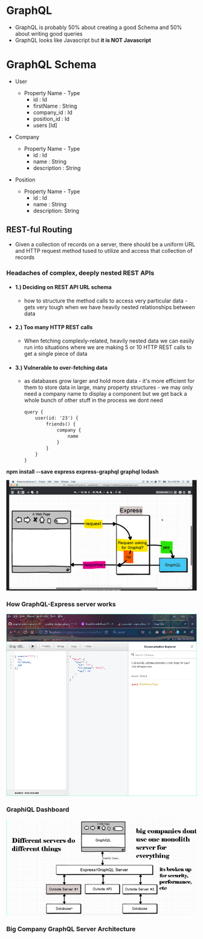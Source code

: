 # GraphQL

-   GraphQL is probably 50% about creating a good Schema and 50% about writing good queries
-   GraphQL looks like Javascript but **it is NOT Javascript**

# GraphQL Schema

-   User

    -   Property Name - Type
        -   id : Id
        -   firstName : String
        -   company_id : Id
        -   position_id : Id
        -   users [Id]

-   Company

    -   Property Name - Type
        -   id : Id
        -   name : String
        -   description : String

-   Position
    -   Property Name - Type
        -   id : Id
        -   name : String
        -   description: String

## REST-ful Routing

-   Given a collection of records on a server, there should be a uniform URL and HTTP request method tused to utilize and access that collection of records

### Headaches of complex, deeply nested REST APIs

-   #### 1.) Deciding on REST API URL schema

    -   how to structure the method calls to access very particular data - gets very tough when we have heavily nested relationships between data

-   #### 2.) Too many HTTP REST calls

    -   When fetching complexly-related, heavily nested data we can easily run into situations where we are making 5 or 10 HTTP REST calls to get a single piece of data

-   #### 3.) Vulnerable to over-fetching data

    -   as databases grow larger and hold more data - it's more efficient for them to store data in large, many property structures - we may only need a company name to display a component but we get back a whole bunch of other stuff in the process we dont need

            query {
                user(id: '23') {
                    friends() {
                        company {
                            name
                        }
                    }
                }
            }

**npm install --save express express-graphql graphql lodash**

![how-graphql-express-server-works](https://github.com/kawgh1/graphql-users-demo/blob/main/express-server-graphql.png)

### How GraphQL-Express server works

![graphiql-dashboard](https://raw.githubusercontent.com/kawgh1/graphql-users-demo/main/graphiql-dashboard2.png)

### GraphiQL Dashboard

![big-company-server-architecture](https://raw.githubusercontent.com/kawgh1/graphql-users-demo/main/big-company-graphql-server-architecture.png)

### Big Company GraphQL Server Architecture
